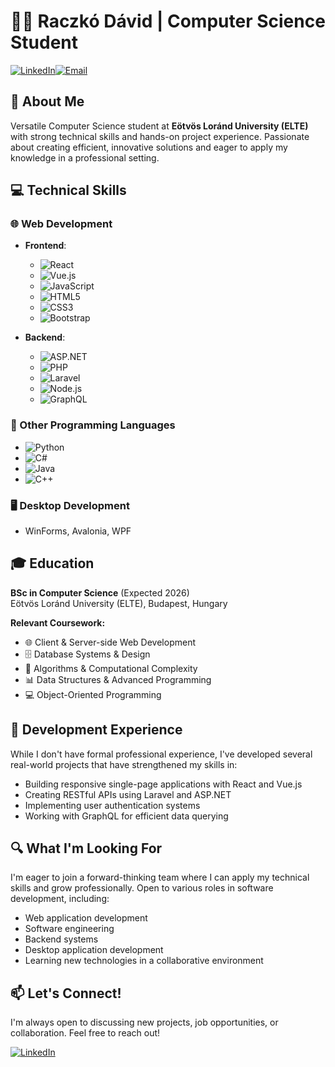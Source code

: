 # 👨‍💻 Raczkó Dávid | Computer Science Student

[![LinkedIn](https://img.shields.io/badge/-LinkedIn-0077B5?style=flat-square&logo=linkedin&logoColor=white)](https://www.linkedin.com/in/raczkodavid)[![Email](https://img.shields.io/badge/-Email-D14836?style=flat-square&logo=gmail&logoColor=white)](mailto:raczkodavid@gmail.com)

## 🚀 About Me

Versatile Computer Science student at **Eötvös Loránd University (ELTE)** with strong technical skills and hands-on project experience. Passionate about creating efficient, innovative solutions and eager to apply my knowledge in a professional setting.

## 💻 Technical Skills

### 🌐 Web Development

- **Frontend**:

  - ![React](https://img.shields.io/badge/-React-61DAFB?style=flat-square&logo=react&logoColor=black)
  - ![Vue.js](https://img.shields.io/badge/-Vue.js-4FC08D?style=flat-square&logo=vue.js&logoColor=white)
  - ![JavaScript](https://img.shields.io/badge/-JavaScript-F7DF1E?style=flat-square&logo=javascript&logoColor=black)
  - ![HTML5](https://img.shields.io/badge/-HTML5-E34F26?style=flat-square&logo=html5&logoColor=white)
  - ![CSS3](https://img.shields.io/badge/-CSS3-1572B6?style=flat-square&logo=css3&logoColor=white)
  - ![Bootstrap](https://img.shields.io/badge/-Bootstrap-7952B3?style=flat-square&logo=bootstrap&logoColor=white)

- **Backend**:
  - ![ASP.NET](https://img.shields.io/badge/-ASP.NET-5C2D91?style=flat-square&logo=.net&logoColor=white)
  - ![PHP](https://img.shields.io/badge/-PHP-777BB4?style=flat-square&logo=php&logoColor=white)
  - ![Laravel](https://img.shields.io/badge/-Laravel-FF2D20?style=flat-square&logo=laravel&logoColor=white)
  - ![Node.js](https://img.shields.io/badge/-Node.js-339933?style=flat-square&logo=node.js&logoColor=white)
  - ![GraphQL](https://img.shields.io/badge/-GraphQL-E10098?style=flat-square&logo=graphql&logoColor=white)

### 🧰 Other Programming Languages

- ![Python](https://img.shields.io/badge/-Python-3776AB?style=flat-square&logo=python&logoColor=white)
- ![C#](https://img.shields.io/badge/-C%23-239120?style=flat-square&logo=c-sharp&logoColor=white)
- ![Java](https://img.shields.io/badge/-Java-007396?style=flat-square&logo=java&logoColor=white)
- ![C++](https://img.shields.io/badge/-C++-00599C?style=flat-square&logo=c%2B%2B&logoColor=white)

### 🖥️ Desktop Development

- WinForms, Avalonia, WPF

## 🎓 Education

**BSc in Computer Science** (Expected 2026)  
Eötvös Loránd University (ELTE), Budapest, Hungary

**Relevant Coursework:**

- 🌐 Client & Server-side Web Development
- 🗄️ Database Systems & Design
- 🧮 Algorithms & Computational Complexity
- 📊 Data Structures & Advanced Programming
- 💻 Object-Oriented Programming

## 💼 Development Experience

While I don't have formal professional experience, I've developed several real-world projects that have strengthened my skills in:

- Building responsive single-page applications with React and Vue.js
- Creating RESTful APIs using Laravel and ASP.NET
- Implementing user authentication systems
- Working with GraphQL for efficient data querying

## 🔍 What I'm Looking For

I'm eager to join a forward-thinking team where I can apply my technical skills and grow professionally. Open to various roles in software development, including:

- Web application development
- Software engineering
- Backend systems
- Desktop application development
- Learning new technologies in a collaborative environment

## 📫 Let's Connect!

I'm always open to discussing new projects, job opportunities, or collaboration. Feel free to reach out!

[![LinkedIn](https://img.shields.io/badge/-LinkedIn-0077B5?style=flat-square&logo=linkedin&logoColor=white)](https://www.linkedin.com/in/raczkodavid)
